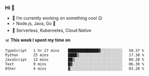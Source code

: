 ### Hi 👋

<!--
**nodejh/nodejh** is a ✨ _special_ ✨ repository because its `README.md` (this file) appears on your GitHub profile.

Here are some ideas to get you started:

- 🔭 I’m currently working on ...
- 🌱 I’m currently learning ...
- 👯 I’m looking to collaborate on ...
- 🤔 I’m looking for help with ...
- 💬 Ask me about ...
- 📫 How to reach me: ...
- 😄 Pronouns: ...
- ⚡ Fun fact: ...
-->

- 🔭 I’m currently working on something cool :wink:
- ⚡ Node.js, Java, Go :thought_balloon:
- 🤖 Serverless, Kubernetes, Cloud Native

📊 **This week I spent my time on**

<!--START_SECTION:waka-->

```txt
TypeScript   1 hr 27 mins    ██████████████▓░░░░░░░░░░   58.37 %
Python       25 mins         ████▒░░░░░░░░░░░░░░░░░░░░   17.30 %
JavaScript   13 mins         ██▒░░░░░░░░░░░░░░░░░░░░░░   09.20 %
Text         9 mins          █▓░░░░░░░░░░░░░░░░░░░░░░░   06.30 %
Other        4 mins          ▓░░░░░░░░░░░░░░░░░░░░░░░░   03.20 %
```

<!--END_SECTION:waka-->


<!--
:traffic_light: **Visitors**

![visitors](https://visitor-badge.glitch.me/badge?page_id=nodejh.nodejh)
-->
